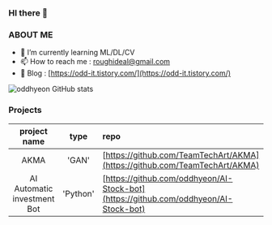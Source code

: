 ### HI there 👋

### ABOUT ME
- 🌱 I’m currently learning ML/DL/CV
- 📫 How to reach me : <a href="mailto:roughideal@gmail.com">roughideal@gmail.com</a>
- 💬 Blog : [https://odd-it.tistory.com/](https://odd-it.tistory.com/)


![oddhyeon GitHub stats](https://github-readme-stats.vercel.app/api?username=oddhyeon&show_icons=true&theme=radical)

### Projects
|    project name    | type  | repo |
|:----------:|:------:| :---- | 
| AKMA | 'GAN' | [https://github.com/TeamTechArt/AKMA](https://github.com/TeamTechArt/AKMA)
| AI Automatic investment Bot | 'Python' | [https://github.com/oddhyeon/AI-Stock-bot](https://github.com/oddhyeon/AI-Stock-bot)


